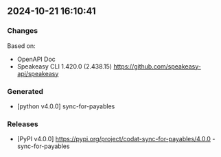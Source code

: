 

## 2024-10-21 16:10:41
### Changes
Based on:
- OpenAPI Doc  
- Speakeasy CLI 1.420.0 (2.438.15) https://github.com/speakeasy-api/speakeasy
### Generated
- [python v4.0.0] sync-for-payables
### Releases
- [PyPI v4.0.0] https://pypi.org/project/codat-sync-for-payables/4.0.0 - sync-for-payables